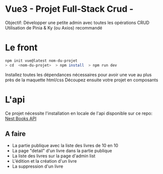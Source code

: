 # Vue3 - Projet Full-Stack Crud - 
 
Objectif: Développer une petite admin avec toutes les opérations CRUD 
Utilisation de Pinia & Ky (ou Axios) recommandé
  
# Le front
  
```sh
npm init vue@latest nom-du-projet
> cd  <nom-du-projet>  > npm install  > npm run dev
```
  

Installez toutes les dépendances nécessaires pour avoir une vue au plus près de la maquette html/css
Découpez ensuite votre projet en composants

# L'api

Ce projet nécessite l'installation en locale de l'api disponible sur ce repo: 
[Nest Books API](https://github.com/Thinkedou/Nest-Ts-Api)


## A faire

- La partie publique avec la liste des livres de 10 en 10
- La page "detail" d'un livre dans la partie publique
- La liste des livres sur la page d'admin list
- L'édition et la création d'un livre
- La suppression d'un livre